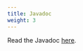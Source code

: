 ```yaml
---
title: Javadoc
weight: 3
---
```


Read the Javadoc [here](https://acmerobotics.github.io/road-runner/core/0.5.5/javadoc/index.html).
